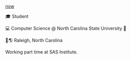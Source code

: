 [now](https://nownownow.com/about)

🎓 Student

💻 Computer Science @ North Carolina State University 🐺

📍🌎 Raleigh, North Carolina

<!-- 🌦️ Weather -->

<!-- ⏰ [Time?](https://time.is/Raleigh) -->

<!-- [inspiration](https://aaronparecki.com/now/) -->


Working part time at SAS Institute.
